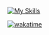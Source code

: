 [![My Skills](https://skillicons.dev/icons?i=go,py,rust,ts,nodejs,react,nextjs,vue,nuxtjs,tailwind,tauri,fastapi,postgres,redis,docker&theme=dark)](https://skillicons.dev)

[![wakatime](https://wakatime.com/badge/user/018b3b49-c58e-43c0-bcc1-443ae633a752.svg)](https://wakatime.com/@018b3b49-c58e-43c0-bcc1-443ae633a752)
